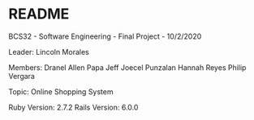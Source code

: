 # README

BCS32 - Software Engineering - Final Project - 10/2/2020

Leader: Lincoln Morales

Members: Dranel Allen Papa Jeff Joecel Punzalan Hannah Reyes Philip Vergara

Topic: Online Shopping System

Ruby Version: 2.7.2
Rails Version: 6.0.0

